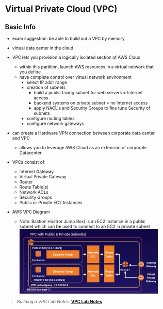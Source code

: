 # Virtual Private Cloud (VPC)

## Basic Info

* exam suggestion: be able to build out a VPC by memory
* virtual data center in the cloud
* VPC lets you provision a logically isolated section of AWS Cloud
  * within this partition, launch AWS resources in a virtual network that you define
  * have complete control over virtual network environment
    * select IP addr range
    * creation of subnets
      * build a public facing subnet for web servers = Internet access
      * backend systems on private subnet = no Internet access
      * apply NACL's and Security Groups to fine tune Security of subnets
    * configure routing tables
    * configure network gateways
* can create a Hardware VPN connection between corporate data center and VPC
  * allows you to leverage AWS Cloud as an extension of corporate Datacenter
* VPCs consist of:
  * Internet Gateway
  * Virtual Private Gateway
  * Router
  * Route Table(s)
  * Network ACLs
  * Security Groups
  * Public or Private EC2 Instances

* AWS VPC Diagram
  * Note: Bastion Host(or Jump Box) is an EC2 Instance in a public subnet which can be used to connect to an EC2 in private subnet
![VPC Diagram](../images/vpc-diagram.png)

> *Building a VPC Lab Notes:* [**VPC Lab Notes**](./vpc-lab-notes.md)
